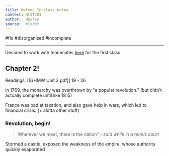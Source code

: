 ```yaml
---
title: Watson In-class notes
context: HIST201
author:  Huxley 
source:  #index
---
```


#flo 
#disorganized #incomplete

---


Decided to work with teammates [here](https://docs.google.com/document/d/1tqvXVKwNXCITjnJToQ9exLmHjr7A9zZt944uihn8YOM/) for the first class. 



## Chapter 2!

Readings:  [[GHMW Unit 2.pdf]] 19 - 26

in 1769, the monarchy was overthrown by "a popular revolution." (but didn't actually complete until like 1815)

France was bad at taxation, and also gave help in wars, which led to financial crisis. (+ alotta other stuff) 

### Revolution, begin!

> Wherever we meet, there is the nation" - *said while in a tennis court* 

Stormed a castle, exposed the weakness of the empire, whose authority quickly evaporated 







































